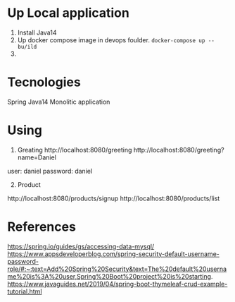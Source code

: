 # Up Local application 
1. Install Java14
2. Up docker compose image in devops foulder.
`docker-compose up --bu/ild`
3. 

# Tecnologies
Spring
Java14
Monolitic application

# Using

1. Greating
http://localhost:8080/greeting
http://localhost:8080/greeting?name=Daniel 

user: daniel
password: daniel 

2. Product 

http://localhost:8080/products/signup
http://localhost:8080/products/list

# References

https://spring.io/guides/gs/accessing-data-mysql/
https://www.appsdeveloperblog.com/spring-security-default-username-password-role/#:~:text=Add%20Spring%20Security&text=The%20default%20username%20is%3A%20user,Spring%20Boot%20project%20is%20starting.
https://www.javaguides.net/2019/04/spring-boot-thymeleaf-crud-example-tutorial.html